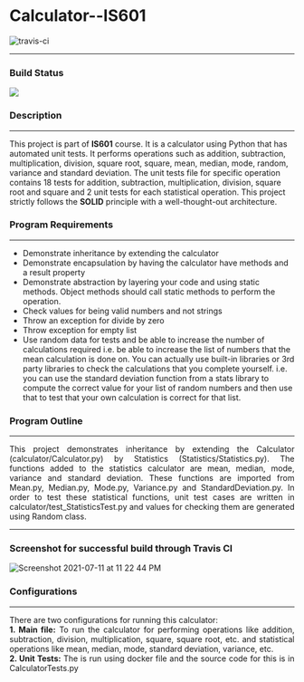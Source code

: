 # Calculator--IS601
<div>
  
![travis-ci](https://user-images.githubusercontent.com/81203429/124843974-26296180-df61-11eb-83b9-5031923a18c0.png)

  <hr><h3> Build Status </h3> <img src="https://travis-ci.com/Parikshit-njit/Calculator-IS601.svg?branch=main"></img>

</div>
<p align="justify">
  <h3>Description</h3>
  <hr>
  This project is part of <b>IS601</b> course. It is a calculator using Python that has automated unit tests. It performs operations such as addition, subtraction, multiplication, division, square root, square, mean, median, mode, random, variance and standard deviation. The unit tests file for specific operation contains 18 tests for addition, subtraction, multiplication, division, square root and square and 2 unit tests for each statistical operation. This project strictly follows the <b>SOLID</b> principle with a well-thought-out architecture. 
</p>

<div>
  <h3> Program Requirements </h3>
  <hr>
  <p align="justify">
    <ul>
      <li>Demonstrate inheritance by extending the calculator</li>
      <li>Demonstrate encapsulation by having the calculator have methods and a result property</li>
<li>Demonstrate abstraction by layering your code and using static methods.  Object methods should call static methods to perform the operation.</li>
      <li>Check values for being valid numbers and not strings</li>
      <li>Throw an exception for divide by zero </li>
      <li>Throw exception for empty list</li>
<li>Use random data for tests and be able to increase the number of calculations required i.e. be able to increase the list of numbers that the mean calculation is done on.  You can actually use built-in libraries or 3rd party libraries to check the calculations that you complete yourself.  i.e. you can use the standard deviation function from a stats library to compute the correct value for your list of random numbers and then use that to test that your own calculation is correct for that list.</li>
  </ul>
  </p>
</div>  

<div>
  <h3> Program Outline </h3>
  <hr>
  <p align="justify">
   This project demonstrates inheritance by extending the Calculator (calculator/Calculator.py) by Statistics (Statistics/Statistics.py). The functions added to the statistics calculator are mean, median, mode, variance and standard deviation. These functions are imported from Mean.py, Median.py, Mode.py, Variance.py and StandardDeviation.py. In order to test these statistical functions, unit test cases are written in calculator/test_StatisticsTest.py and values for checking them are generated using Random class. 
  </p>
</div>  

<hr>
<h3> Screenshot for successful build through Travis CI</h3>

![Screenshot 2021-07-11 at 11 22 44 PM](https://user-images.githubusercontent.com/81203429/125226355-f2bb3f80-e29e-11eb-9a28-ff33df7c136b.png)

<div>
  <h3> Configurations </h3>
  <hr>
  <p align="justify">
  There are two configurations for running this calculator:<br>
    <b>1. Main file:</b> To run the calculator for performing operations like addition, subtraction, division, multiplication, square, square root, etc. and statistical operations like mean, median, mode, standard deviation, variance, etc.<br>
    <b>2. Unit Tests:</b> The is run using docker file and the source code for this is in CalculatorTests.py<br>
  </p>
</div>  


